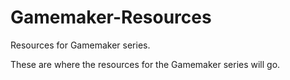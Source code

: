 # Gamemaker-Resources
Resources for Gamemaker series.

These are where the resources for the Gamemaker series will go.
